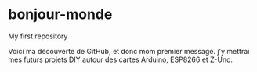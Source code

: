 # bonjour-monde
My first repository


Voici ma découverte de GitHub, et donc mom premier message.
j'y mettrai mes futurs projets DIY autour des cartes Arduino, ESP8266 et Z-Uno.
